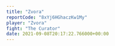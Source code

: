 ```yaml
---
title: "Zvora"
reportCode: "8xYj6HGhaczKw1My"
player: "Zvora"
fight: "The Curator"
date: 2021-09-08T20:17:22.766000+00:00
---
```

